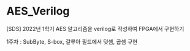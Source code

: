 # AES_Verilog
[SDS] 2022년 1학기 AES 알고리즘을 verilog로 작성하여 FPGA에서 구현하기

1주차 : SubByte, S-box, 갈루아 필드에서 덧셈, 곱셈 구현
